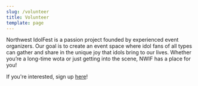 ```yaml
---
slug: /volunteer
title: Volunteer
template: page
---
```


Northwest IdolFest is a passion project founded by experienced event organizers. Our goal is to create an event space where idol fans of all types can gather and share in the unique joy that idols bring to our lives. Whether you’re a long-time wota or just getting into the scene, NWIF has a place for you!

If you're interested, sign up [here](https://idolfe.st/staffapp2023)!
